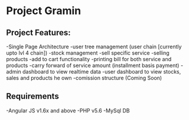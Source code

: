 # Project Gramin

## Project Features:

-Single Page Architecture
-user tree management (user chain [currently upto lvl 4 chain])
-stock management
-sell specific service
-selling products
-add to cart functionality
-printing bill for both service and products
-carry forward of service amount (installment basis payment)
-admin dashboard to view realtime data
-user dashboard to view stocks, sales and products he own
-comission structure (Coming Soon)

## Requirements

-Angular JS v1.6x and above
-PHP v5.6
-MySql DB



